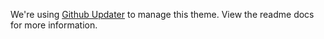 We're using [Github Updater](https://github.com/afragen/github-updater) to manage this theme. View the readme docs for more information.
